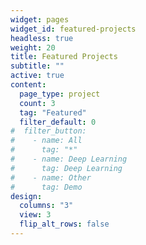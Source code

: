 ```yaml
---
widget: pages
widget_id: featured-projects
headless: true
weight: 20
title: Featured Projects
subtitle: ""
active: true
content:
  page_type: project
  count: 3
  tag: "Featured"
  filter_default: 0
#  filter_button:
#    - name: All
#      tag: "*"
#    - name: Deep Learning
#      tag: Deep Learning
#    - name: Other
#      tag: Demo
design:
  columns: "3"
  view: 3
  flip_alt_rows: false
---
```

